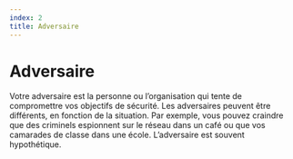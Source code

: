 ```yaml
---
index: 2
title: Adversaire
---
```

# Adversaire

Votre adversaire est la personne ou l’organisation qui tente de compromettre vos objectifs de sécurité. Les adversaires peuvent être différents, en fonction de la situation. Par exemple, vous pouvez craindre que des criminels espionnent sur le réseau dans un café ou que vos camarades de classe dans une école. L’adversaire est souvent hypothétique.